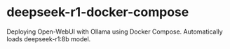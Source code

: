 # deepseek-r1-docker-compose
Deploying Open-WebUI with Ollama using Docker Compose. Automatically loads deepseek-r1:8b model.
